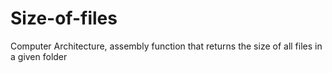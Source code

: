 # Size-of-files
Computer Architecture, assembly function that returns the size of all files in a given folder
